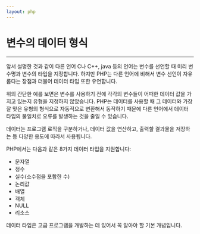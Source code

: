 ```yaml
---
layout: php
---
```


# 변수의 데이터 형식
---
앞서 설명한 것과 같이 다른 언어 C나 C++, java 등의 언어는 변수를 선언할 때 미리 변수명과 변수의 타입을 지정합니다. 하지만 PHP는 다른 언어에 비해서 변수 선언이 자유롭다는 장점과 더불어 데이터 타입 또한 유연합니다.

위의 간단한 예를 보면은 변수를 사용하기 전에 각각의 변수들이 어떠한 데이터 값을 가지고 있는지 유형을 지정하지 않았습니다. PHP는 데이터를 사용할 때 그 데이터와 가장 잘 맞은 유형의 형식으로 자동적으로 변환해서 동작하기 때문에 다른 언어에서 데이터 타입의 불일치로 오류를 발생하는 것을 줄일 수 있습니다.

데이터는 프로그램 로직을 구분하거나, 데이터 값을 연산하고, 출력할 결과물을 저장하는 등 다양한 용도에 따라서 사용됩니다. 

PHP에서는 다음과 같은 8가지 데이터 타입을 지원합니다:

* 문자열
* 정수
* 실수(소수점을 포함한 수)
* 논리값
* 배열
* 객체
* NULL
* 리소스

데이터 타입은 고급 프로그램을 개발하는 데 있어서 꼭 알아야 할 기본 개념입니다.
